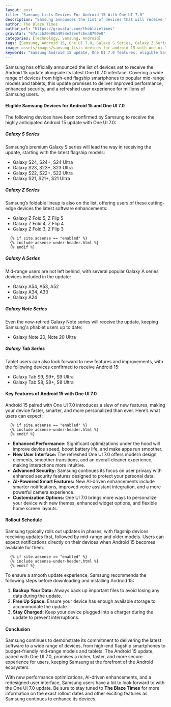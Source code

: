 ```yaml
---
layout: post
title: "Samsung Lists Devices For Android 15 With One UI 7.0"
description: "Samsung announces the list of devices that will receive the Android 15 and One UI 7.0 update, covering flagship phones, foldables, and mid-range models. Learn about the eligible devices and key features of the new update."
author: The Blaze Times
author_url: "https://gravatar.com/theblazetimes"
gravatar: "67accb20e06a4954e37ee7c6ea8790e0"
categories: [Technology, Samsung, Android]
tags: [Samsung, Android 15, One UI 7.0, Galaxy S Series, Galaxy Z Series, Galaxy A Series, Galaxy Tab, Galaxy Note]
image: assets/images/samsung-lists-devices-for-android-15-with-one-ui-7-0.jpg
keywords: "Samsung Android 15 update, One UI 7.0 features, eligible Samsung devices, Galaxy S Series, Galaxy Z Series"
---
```


Samsung has officially announced the list of devices set to receive the Android 15 update alongside its latest One UI 7.0 interface. Covering a wide range of devices from high-end flagship smartphones to popular mid-range models and tablets, this update promises to deliver improved performance, enhanced security, and a refreshed user experience for millions of Samsung users.

#### **Eligible Samsung Devices for Android 15 and One UI 7.0**
The following devices have been confirmed by Samsung to receive the highly anticipated Android 15 update with One UI 7.0:

##### **Galaxy S Series**
Samsung’s premium Galaxy S series will lead the way in receiving the update, starting with the latest flagship models:
- Galaxy S24, S24+, S24 Ultra
- Galaxy S23, S23+, S23 Ultra
- Galaxy S22, S22+, S22 Ultra
- Galaxy S21, S21+, S21 Ultra

##### **Galaxy Z Series**
Samsung’s foldable lineup is also on the list, offering users of these cutting-edge devices the latest software enhancements:
- Galaxy Z Fold 5, Z Flip 5
- Galaxy Z Fold 4, Z Flip 4
- Galaxy Z Fold 3, Z Flip 3

<!-- Adsense if enabled -->
      {% if site.adsense == "enabled" %}
      {% include adsense-under-header.html %}
      {% endif %}

##### **Galaxy A Series**
Mid-range users are not left behind, with several popular Galaxy A series devices included in the update:
- Galaxy A54, A53, A52
- Galaxy A34, A33
- Galaxy A24

##### **Galaxy Note Series**
Even the now-retired Galaxy Note series will receive the update, keeping Samsung's phablet users up to date:
- Galaxy Note 20, Note 20 Ultra

##### **Galaxy Tab Series**
Tablet users can also look forward to new features and improvements, with the following devices confirmed to receive Android 15:
- Galaxy Tab S9, S9+, S9 Ultra
- Galaxy Tab S8, S8+, S8 Ultra

#### **Key Features of Android 15 with One UI 7.0**
Android 15 paired with One UI 7.0 introduces a slew of new features, making your device faster, smarter, and more personalized than ever. Here’s what users can expect:

<!-- Adsense if enabled -->
      {% if site.adsense == "enabled" %}
      {% include adsense-under-header.html %}
      {% endif %}

- **Enhanced Performance:** Significant optimizations under the hood will improve device speed, boost battery life, and make apps run smoother.
- **New User Interface:** The refreshed One UI 7.0 offers modern design elements, smoother transitions, and an overall cleaner experience, making interactions more intuitive.
- **Advanced Security:** Samsung continues its focus on user privacy with enhanced security features designed to protect your personal data.
- **AI-Powered Smart Features:** New AI-driven enhancements include smarter notifications, improved voice assistant integration, and a more powerful camera experience.
- **Customization Options:** One UI 7.0 brings more ways to personalize your device with new themes, enhanced widget options, and flexible home screen layouts.

#### **Rollout Schedule**
Samsung typically rolls out updates in phases, with flagship devices receiving updates first, followed by mid-range and older models. Users can expect notifications directly on their devices when Android 15 becomes available for them.

<!-- Adsense if enabled -->
      {% if site.adsense == "enabled" %}
      {% include adsense-under-header.html %}
      {% endif %}

To ensure a smooth update experience, Samsung recommends the following steps before downloading and installing Android 15:
1. **Backup Your Data:** Always back up important files to avoid losing any data during the update.
2. **Free Up Space:** Ensure your device has enough available storage to accommodate the update.
3. **Stay Charged:** Keep your device plugged into a charger during the update to prevent interruptions.

#### **Conclusion**
Samsung continues to demonstrate its commitment to delivering the latest software to a wide range of devices, from high-end flagship smartphones to budget-friendly mid-range models and tablets. The Android 15 update, paired with One UI 7.0, promises a richer, faster, and more secure experience for users, keeping Samsung at the forefront of the Android ecosystem.

With new performance optimizations, AI-driven enhancements, and a redesigned user interface, Samsung users have a lot to look forward to with the One UI 7.0 update. Be sure to stay tuned to **The Blaze Times** for more information on the exact rollout dates and other exciting features as Samsung continues to enhance its devices.
